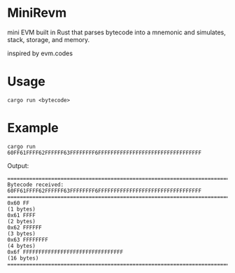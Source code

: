 # MiniRevm

mini EVM built in Rust that parses bytecode into a mnemonic and simulates, stack, storage, and memory.

inspired by evm.codes

# Usage

```cargo run <bytecode>```

# Example

`cargo run 60FF61FFFF62FFFFFF63FFFFFFFF6FFFFFFFFFFFFFFFFFFFFFFFFFFFFFFFFF`

Output:

```
=================================================================================
Bytecode received: 60FF61FFFF62FFFFFF63FFFFFFFF6FFFFFFFFFFFFFFFFFFFFFFFFFFFFFFFFF
=================================================================================
0x60 FF                                                                (1 bytes)
0x61 FFFF                                                              (2 bytes)
0x62 FFFFFF                                                            (3 bytes)
0x63 FFFFFFFF                                                          (4 bytes)
0x6f FFFFFFFFFFFFFFFFFFFFFFFFFFFFFFFF                                  (16 bytes)
=================================================================================
```
